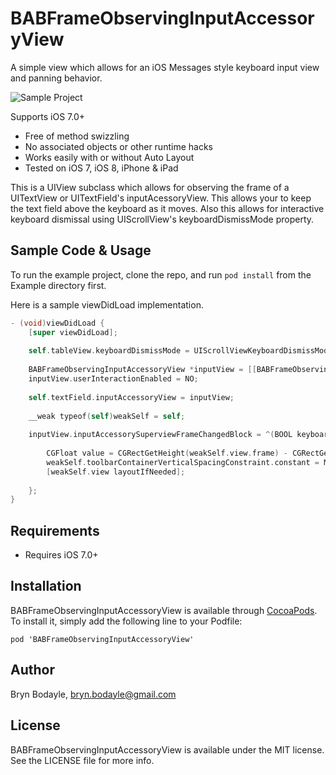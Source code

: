 # BABFrameObservingInputAccessoryView

A simple view which allows for an iOS Messages style keyboard input view and panning behavior. 

![Sample Project](http://www.brynbodayle.com/Files/BABFrameObservingInputAccessoryView.gif)

Supports iOS 7.0+

* Free of method swizzling
* No associated objects or other runtime hacks
* Works easily with or without Auto Layout
* Tested on iOS 7, iOS 8, iPhone & iPad

This is a UIView subclass which allows for observing the frame of a UITextView or UITextField's inputAcessoryView. This allows your to keep the text field above the keyboard as it moves. Also this allows for interactive keyboard dismissal using UIScrollView's keyboardDismissMode property.


## Sample Code & Usage

To run the example project, clone the repo, and run `pod install` from the Example directory first.

Here is a sample viewDidLoad implementation.
```objective-c
- (void)viewDidLoad {
    [super viewDidLoad];
    
    self.tableView.keyboardDismissMode = UIScrollViewKeyboardDismissModeInteractive;
    
    BABFrameObservingInputAccessoryView *inputView = [[BABFrameObservingInputAccessoryView alloc] init];
    inputView.userInteractionEnabled = NO;
    
    self.textField.inputAccessoryView = inputView;
    
    __weak typeof(self)weakSelf = self;
    
    inputView.inputAccessorySuperviewFrameChangedBlock = ^(BOOL keyboardVisible, CGRect keyboardFrame){
        
        CGFloat value = CGRectGetHeight(weakSelf.view.frame) - CGRectGetMinY(keyboardFrame);
        weakSelf.toolbarContainerVerticalSpacingConstraint.constant = MAX(0, value);
        [weakSelf.view layoutIfNeeded];
        
    };
}
```


## Requirements

- Requires iOS 7.0+

## Installation

BABFrameObservingInputAccessoryView is available through [CocoaPods](http://cocoapods.org). To install
it, simply add the following line to your Podfile:

    pod 'BABFrameObservingInputAccessoryView'

## Author

Bryn Bodayle, bryn.bodayle@gmail.com

## License

BABFrameObservingInputAccessoryView is available under the MIT license. See the LICENSE file for more info.

